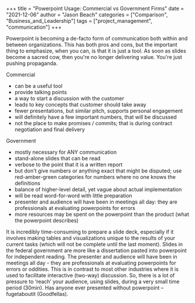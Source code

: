 
+++
title = "Powerpoint Usage: Commercial vs Government Firms"
date = "2021-12-06"
author = "Jason Beach"
categories = ["Comparison", "Business_and_Leadership"]
tags = ["project_management", "communication"]
+++


Powerpoint is becoming a de-facto form of communication both within and between organizations.  This has both pros and cons, but the important thing to emphasize, when you can, is that it is just a tool.  As soon as slides become a sacred cow, then you're no longer delivering value.  You're just pushing propaganda.

Commercial

* can be a useful tool
* provide talking points
* a way to start a discussion with the customer
* leads to key concepts that customer should take away
* fewer presentations, but similar pitch, supports personal engagement
* will definitely have a few important numbers, that will be discussed
* not the place to make promises / commits; that is during contract negotiation and final delivery


Government

* mostly necessary for ANY communication
* stand-alone slides that can be read 
* verbose to the point that it is a written report
* but don't give numbers or anything exact that might be disputed; use red-amber-green categories for numbers where no one knows the definitions
* balance of higher-level detail, yet vague about actual implementation
* will be read word-for-word with little preparation
* presenter and audience will have been in meetings all day: they are professionals at evaluating powerpoints for errors
* more resources may be spent on the powerpoint than the product (what the powerpoint describes)


It is incredibly time-consuming to prepare a slide deck, especially if it involves making tables and visualizations unique to the results of your current tasks (which will not be complete until the last moment).  Slides in the federal government are more like a dissertation pasted into powerpoint for independent reading.  The presenter and audience will have been in meetings all day - they are professionals at evaluating powerpoints for errors or oddities.  This is in contrast to most other industries where it is used to facilitate interactive (two-way) discussion.  So, there is a lot of pressure to ‘reach’ your audience, using slides, during a very small time period (30min).  Has anyone ever presented without powerpoint – fugetaboutit (Goodfellas).

